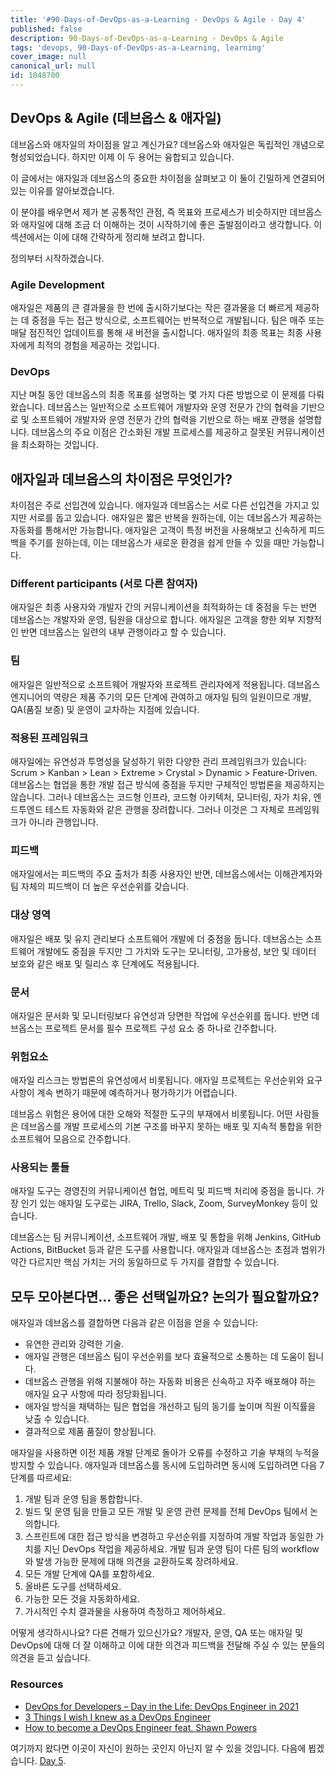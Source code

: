 ```yaml
---
title: '#90-Days-of-DevOps-as-a-Learning - DevOps & Agile - Day 4'
published: false
description: 90-Days-of-DevOps-as-a-Learning - DevOps & Agile
tags: 'devops, 90-Days-of-DevOps-as-a-Learning, learning'
cover_image: null
canonical_url: null
id: 1048700
---
```


## DevOps & Agile (데브옵스 & 애자일)

데브옵스와 애자일의 차이점을 알고 계신가요? 데브옵스와 애자일은 독립적인 개념으로 형성되었습니다. 하지만 이제 이 두 용어는 융합되고 있습니다.

이 글에서는 애자일과 데브옵스의 중요한 차이점을 살펴보고 이 둘이 긴밀하게 연결되어 있는 이유를 알아보겠습니다.

이 분야를 배우면서 제가 본 공통적인 관점, 즉 목표와 프로세스가 비슷하지만 데브옵스와 애자일에 대해 조금 더 이해하는 것이 시작하기에 좋은 출발점이라고 생각합니다. 이 섹션에서는 이에 대해 간략하게 정리해 보려고 합니다.

정의부터 시작하겠습니다.

### Agile Development

애자일은 제품의 큰 결과물을 한 번에 출시하기보다는 작은 결과물을 더 빠르게 제공하는 데 중점을 두는 접근 방식으로, 소프트웨어는 반복적으로 개발됩니다. 팀은 매주 또는 매달 점진적인 업데이트를 통해 새 버전을 출시합니다. 애자일의 최종 목표는 최종 사용자에게 최적의 경험을 제공하는 것입니다.

### DevOps

지난 며칠 동안 데브옵스의 최종 목표를 설명하는 몇 가지 다른 방법으로 이 문제를 다뤄왔습니다. 데브옵스는 일반적으로 소프트웨어 개발자와 운영 전문가 간의 협력을 기반으로
및 소프트웨어 개발자와 운영 전문가 간의 협력을 기반으로 하는 배포 관행을 설명합니다. 데브옵스의 주요 이점은 간소화된 개발 프로세스를 제공하고 잘못된 커뮤니케이션을 최소화하는 것입니다.

## 애자일과 데브옵스의 차이점은 무엇인가?

차이점은 주로 선입견에 있습니다. 애자일과 데브옵스는 서로 다른 선입견을 가지고 있지만 서로를 돕고 있습니다. 애자일은 짧은 반복을 원하는데, 이는 데브옵스가 제공하는 자동화를 통해서만 가능합니다. 애자일은 고객이 특정 버전을 사용해보고 신속하게 피드백을 주기를 원하는데, 이는 데브옵스가 새로운 환경을 쉽게 만들 수 있을 때만 가능합니다.

### Different participants (서로 다른 참여자)

애자일은 최종 사용자와 개발자 간의 커뮤니케이션을 최적화하는 데 중점을 두는 반면 데브옵스는 개발자와 운영, 팀원을 대상으로 합니다. 애자일은 고객을 향한 외부 지향적인 반면 데브옵스는 일련의 내부 관행이라고 할 수 있습니다.

### 팀

애자일은 일반적으로 소프트웨어 개발자와 프로젝트 관리자에게 적용됩니다. 데브옵스 엔지니어의 역량은 제품 주기의 모든 단계에 관여하고 애자일 팀의 일원이므로 개발, QA(품질 보증) 및 운영이 교차하는 지점에 있습니다.

### 적용된 프레임워크

애자일에는 유연성과 투명성을 달성하기 위한 다양한 관리 프레임워크가 있습니다: Scrum > Kanban > Lean > Extreme > Crystal > Dynamic > Feature-Driven. 데브옵스는 협업을 통한 개발 접근 방식에 중점을 두지만 구체적인 방법론을 제공하지는 않습니다. 그러나 데브옵스는 코드형 인프라, 코드형 아키텍처, 모니터링, 자가 치유, 엔드투엔드 테스트 자동화와 같은 관행을 장려합니다. 그러나 이것은 그 자체로 프레임워크가 아니라 관행입니다.

### 피드백

애자일에서는 피드백의 주요 출처가 최종 사용자인 반면, 데브옵스에서는 이해관계자와 팀 자체의 피드백이 더 높은 우선순위를 갖습니다.

### 대상 영역

애자일은 배포 및 유지 관리보다 소프트웨어 개발에 더 중점을 둡니다. 데브옵스는 소프트웨어 개발에도 중점을 두지만 그 가치와 도구는 모니터링, 고가용성, 보안 및 데이터 보호와 같은 배포 및 릴리스 후 단계에도 적용됩니다.

### 문서

애자일은 문서화 및 모니터링보다 유연성과 당면한 작업에 우선순위를 둡니다. 반면 데브옵스는 프로젝트 문서를 필수 프로젝트 구성 요소 중 하나로 간주합니다.

### 위험요소

애자일 리스크는 방법론의 유연성에서 비롯됩니다. 애자일 프로젝트는 우선순위와 요구사항이 계속 변하기 때문에 예측하거나 평가하기가 어렵습니다.

데브옵스 위험은 용어에 대한 오해와 적절한 도구의 부재에서 비롯됩니다. 어떤 사람들은 데브옵스를 개발 프로세스의 기본 구조를 바꾸지 못하는 배포 및 지속적 통합을 위한 소프트웨어 모음으로 간주합니다.

### 사용되는 툴들

애자일 도구는 경영진의 커뮤니케이션 협업, 메트릭 및 피드백 처리에 중점을 둡니다. 가장 인기 있는 애자일 도구로는 JIRA, Trello, Slack, Zoom, SurveyMonkey 등이 있습니다.

데브옵스는 팀 커뮤니케이션, 소프트웨어 개발, 배포 및 통합을 위해 Jenkins, GitHub Actions, BitBucket 등과 같은 도구를 사용합니다. 애자일과 데브옵스는 초점과 범위가 약간 다르지만 핵심 가치는 거의 동일하므로 두 가지를 결합할 수 있습니다.

## 모두 모아본다면... 좋은 선택일까요? 논의가 필요할까요?

애자일과 데브옵스를 결합하면 다음과 같은 이점을 얻을 수 있습니다:

- 유연한 관리와 강력한 기술.
- 애자일 관행은 데브옵스 팀이 우선순위를 보다 효율적으로 소통하는 데 도움이 됩니다.
- 데브옵스 관행을 위해 지불해야 하는 자동화 비용은 신속하고 자주 배포해야 하는 애자일 요구 사항에 따라 정당화됩니다.
- 애자일 방식을 채택하는 팀은 협업을 개선하고 팀의 동기를 높이며 직원 이직률을 낮출 수 있습니다.
- 결과적으로 제품 품질이 향상됩니다.

애자일을 사용하면 이전 제품 개발 단계로 돌아가 오류를 수정하고 기술 부채의 누적을 방지할 수 있습니다. 애자일과 데브옵스를 동시에 도입하려면
동시에 도입하려면 다음 7단계를 따르세요:

1. 개발 팀과 운영 팀을 통합합니다.
2. 빌드 및 운영 팀을 만들고 모든 개발 및 운영 관련 문제를 전체 DevOps 팀에서 논의합니다.
3. 스프린트에 대한 접근 방식을 변경하고 우선순위를 지정하여 개발 작업과 동일한 가치를 지닌 DevOps 작업을 제공하세요. 개발 팀과 운영 팀이 다른 팀의 workflow와 발생 가능한 문제에 대해 의견을 교환하도록 장려하세요.
4. 모든 개발 단계에 QA를 포함하세요.
5. 올바른 도구를 선택하세요.
6. 가능한 모든 것을 자동화하세요.
7. 가시적인 수치 결과물을 사용하여 측정하고 제어하세요.

어떻게 생각하시나요? 다른 견해가 있으신가요? 개발자, 운영, QA 또는 애자일 및 DevOps에 대해 더 잘 이해하고 이에 대한 의견과 피드백을 전달해 주실 수 있는 분들의 의견을 듣고 싶습니다.

### Resources

- [DevOps for Developers – Day in the Life: DevOps Engineer in 2021](https://www.youtube.com/watch?v=2JymM0YoqGA)
- [3 Things I wish I knew as a DevOps Engineer](https://www.youtube.com/watch?v=udRNM7YRdY4)
- [How to become a DevOps Engineer feat. Shawn Powers](https://www.youtube.com/watch?v=kDQMjAQNvY4)

여기까지 왔다면 이곳이 자신이 원하는 곳인지 아닌지 알 수 있을 것입니다. 다음에 뵙겠습니다. [Day 5](day05.md).
